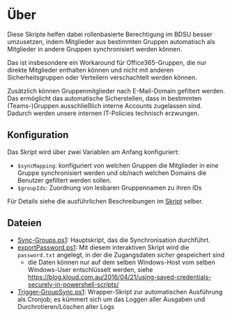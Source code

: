 # Über
Diese Skripte helfen dabei rollenbasierte Berechtigung im BDSU besser
umzusetzen, indem Mitglieder aus bestimmten Gruppen automatisch als Mitglieder
in andere Gruppen synchronisiert werden können.

Das ist insbesondere ein Workaround für Office365-Gruppen, die nur direkte
Mitglieder enthalten können und nicht mit anderen Sicherheitsgruppen oder
Verteilern verschachtelt werden können.

Zusätzlich können Gruppenmitglieder nach E-Mail-Domain gefiltert werden. Das
ermöglicht das automatische Sicherstellen, dass in bestimmten (Teams-)Gruppen
ausschließlich interne Accounts zugelassen sind.
Dadurch werden unsere internen IT-Policies technisch erzwungen.

## Konfiguration
Das Skript wird über zwei Variablen am Anfang konfiguriert:
- `$syncMapping`: konfiguriert von welchen Gruppen die Mitglieder in eine Gruppe
  synchronisiert werden und ob/nach welchen Domains die Benutzer gefiltert
  werden sollen.
- `$groupIds`: Zuordnung von lesbaren Gruppennamen zu ihren IDs

Für Details siehe die ausführlichen Beschreibungen im [Skript](Sync-Groups.ps1)
selber.

## Dateien
- [Sync-Groups.ps1](Sync-Groups.ps1): Hauptskript, das die Synchronisation durchführt.
- [exportPassword.ps1](exportPassword.ps1): Mit diesem interaktiven Skript wird
  die `password.txt` angelegt, in der die Zugangsdaten _sicher_ gespeichert sind
  - die Daten können nur auf dem selben Windows-Host vom selben Windows-User
  entschlüsselt werden, siehe
  https://blog.kloud.com.au/2016/04/21/using-saved-credentials-securely-in-powershell-scripts/
- [Trigger-GroupSync.ps1](Trigger-GroupSync.ps1): Wrapper-Skript zur
  automatischen Ausführung als Cronjob; es kümmert sich um das Loggen aller
  Ausgaben und Durchrotieren/Löschen alter Logs
